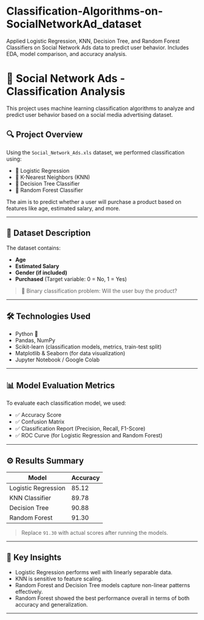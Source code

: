 # Classification-Algorithms-on-SocialNetworkAd_dataset
Applied Logistic Regression, KNN, Decision Tree, and Random Forest Classifiers on Social Network Ads data to predict user behavior. Includes EDA, model comparison, and accuracy analysis.


# 📱 Social Network Ads - Classification Analysis

This project uses machine learning classification algorithms to analyze and predict user behavior based on a social media advertising dataset.

## 🔍 Project Overview

Using the `Social_Network_Ads.xls` dataset, we performed classification using:
- 🔸 Logistic Regression
- 🔸 K-Nearest Neighbors (KNN)
- 🔸 Decision Tree Classifier
- 🔸 Random Forest Classifier

The aim is to predict whether a user will purchase a product based on features like age, estimated salary, and more.

---

## 📂 Dataset Description

The dataset contains:
- **Age**
- **Estimated Salary**
- **Gender (if included)**
- **Purchased** (Target variable: 0 = No, 1 = Yes)

> 📌 Binary classification problem: Will the user buy the product?

---

## 🛠️ Technologies Used

- Python 🐍
- Pandas, NumPy
- Scikit-learn (classification models, metrics, train-test split)
- Matplotlib & Seaborn (for data visualization)
- Jupyter Notebook / Google Colab

---

## 📊 Model Evaluation Metrics

To evaluate each classification model, we used:
- ✅ Accuracy Score
- ✅ Confusion Matrix
- ✅ Classification Report (Precision, Recall, F1-Score)
- ✅ ROC Curve (for Logistic Regression and Random Forest)

---

## ⚙️ Results Summary

| Model                | Accuracy  |
|----------------------|-----------|
| Logistic Regression  | 85.12     |
| KNN Classifier       | 89.78     |
| Decision Tree        | 90.88     |
| Random Forest        | 91.30     |

> Replace `91.30` with actual scores after running the models.

---

## 📌 Key Insights

- Logistic Regression performs well with linearly separable data.
- KNN is sensitive to feature scaling.
- Random Forest and Decision Tree models capture non-linear patterns effectively.
- Random Forest showed the best performance overall in terms of both accuracy and generalization.

---
